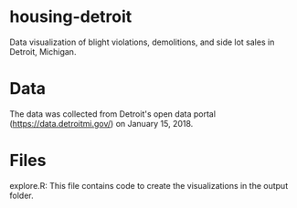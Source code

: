 # housing-detroit
Data visualization of blight violations, demolitions, and side lot sales in Detroit, Michigan.

# Data

The data was collected from Detroit's open data portal (https://data.detroitmi.gov/) on January 15, 2018.

# Files

explore.R: This file contains code to create the visualizations in the output folder. 
